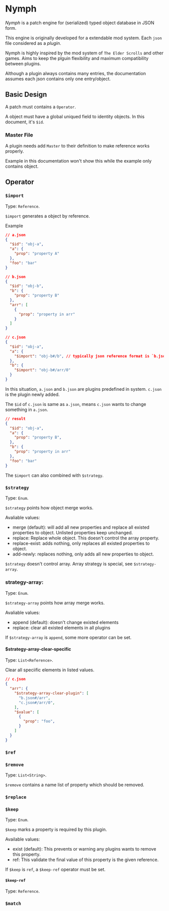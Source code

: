 # Nymph

*Nymph* is a patch engine for (serialized) typed object database in JSON form.

This engine is originally developed for a extendable mod system. Each `json` file considered as a *plugin*.

Nymph is highly inspired by the mod system of `The Elder Scrolls` and other games. Aims to keep the plguin flexibility and maximum compatibility between plugins.

Although a plugin always contains many entries, the documentation assumes each json contains only one entry/object.

## Basic Design

A patch must contains a `Operator`.

A object must have a global uniqued field to identity objects. In this document, it's `$id`.

### Master File

A plugin needs add `Master` to their definition to make reference works properly.

Example in this documentation won't show this while the example only contains object.

## Operator

### `$import`

Type: `Reference`.

`$import` generates a object by reference.

<detail>
<summary>Example</summary>

```json
// a.json
{
  "$id": "obj-a",
  "a": {
    "prop": "property A"
  },
  "foo": "bar"
}
```

```json
// b.json
{
  "$id": "obj-b",
  "b": {
    "prop": "property B"
  },
  "arr": [
    {
      "prop": "property in arr"
    }
  ]
}
```

```json
// c.json
{
  "$id": "obj-a",
  "a": {
    "$import": "obj-b#/b", // typically json reference format is `b.json#/xxx`, but we use `$id` here.
  },
  "b": {
    "$import": "obj-b#/arr/0"
  }
}
```

In this situation, `a.json` and `b.json` are plugins predefined in system. `c.json` is the plugin newly added.

The `$id` of `c.json` is same as `a.json`, means `c.json` wants to change something in `a.json`.

```json
// result
{
  "$id": "obj-a",
  "a": {
    "prop": "property B",
  },
  "b": {
    "prop": "property in arr"
  },
  "foo": "bar"
}
```
</detail>


The `$import` can also combined with `$strategy`.

### `$strategy`

Type: `Enum`.

`$strategy` points how object merge works.

Avaliable values:
- merge (default): will add all new properties and replace all existed properties to object. Unlisted properties keep unchanged.
- replace: Replace whole object. This doesn't control the array property.
- replace-exist: adds nothing, only replaces all existed properties to object.
- add-newly: replaces nothing, only adds all new properties to object.

`$strategy` doesn't control array. Array strategy is special, see `$strategy-array`.

### strategy-array:

Type: `Enum`.

`$strategy-array` points how array merge works.

Avaliable values:
- append (default): doesn't change existed elements
- replace: clear all existed elements in all plugins

If `$strategy-array` is `append`, some more operator can be set.

#### $strategy-array-clear-specific

Type: `List<Reference>`.

Clear all speciific elements in listed values.

```json
// c.json
{
  "arr": {
    "$strategy-array-clear-plugin": [
      "b.json#/arr",
      "c.json#/arr/0",
    ],
    "$value": [
      {
        "prop": "foo",
      }
    ]
  }
}
```

### `$ref`



### `$remove`

Type: `List<String>`.

`$remove` contains a name list of property which should be removed.

### `$replace`

### `$keep`

Type: `Enum`.

`$keep` marks a property is required by this plugin.

Available values:
- exist (default): This prevents or warning any plugins wants to remove this property.
- ref: This validate the final value of this property is the given reference.

If `$keep` is `ref`, a `$keep-ref` operator must be set.

#### `$keep-ref`

Type: `Reference`.

### `$match`